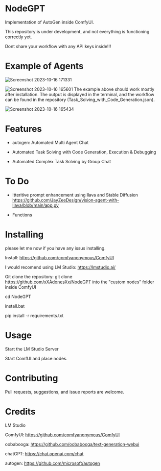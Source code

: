 # NodeGPT
Implementation of AutoGen inside ComfyUI.

This repository is under development, and not everything is functioning correctly yet.

Dont share your workflow with any API keys inside!!!

# Example of Agents 

![Screenshot 2023-10-16 171331](https://github.com/xXAdonesXx/NodeGPT/assets/66518617/3f7aaef7-3525-4331-8445-82f5be719b60)


![Screenshot 2023-10-16 165601](https://github.com/xXAdonesXx/NodeGPT/assets/66518617/226498be-fd20-4db8-821f-40e3b22b09ec)
The example above should work mostly after installation. The output is displayed in the terminal, and the workflow can be found in the repository (Task_Solving_with_Code_Generation.json).


![Screenshot 2023-10-16 165434](https://github.com/xXAdonesXx/NodeGPT/assets/66518617/9b694d65-f890-415d-9075-9d1bcbd92b12)


# Features
- autogen: Automated Multi Agent Chat
  
- Automated Task Solving with Code Generation, Execution & Debugging

- Automated Complex Task Solving by Group Chat

# To Do
- Itteritive prompt enhancement using llava and Stable Diffusion https://github.com/JayZeeDesign/vision-agent-with-llava/blob/main/app.py

- Functions

# Installing
please let me now if you have any issus installing.

Install: https://github.com/comfyanonymous/ComfyUI

I would recomend using LM Studio: https://lmstudio.ai/

Git clone the repository: git clone https://github.com/xXAdonesXx/NodeGPT into the "custom nodes" folder inside ComfyUI

cd NodeGPT

install.bat

pip install -r requirements.txt

# Usage
Start the LM Studio Server

Start ComfUI and place nodes.

# Contributing
Pull requests, suggestions, and issue reports are welcome.

# Credits
LM Studio

ComfyUI: https://github.com/comfyanonymous/ComfyUI

oobabooga: https://github.com/oobabooga/text-generation-webui

chatGPT: https://chat.openai.com/chat

autogen: https://github.com/microsoft/autogen
